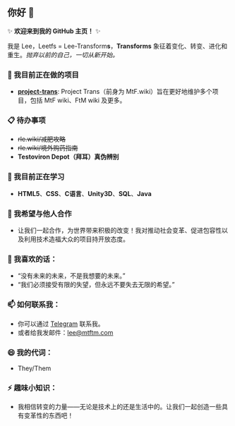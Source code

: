 ## 你好 👋 

✨ **欢迎来到我的 GitHub 主页！** ✨

我是 Lee，Leetfs = Lee-Transform**s**，**Transforms** 象征着变化、转变、进化和重生。*抛弃以前的自己，一切从新开始。*

### 🔭 我目前正在做的项目
- **[project-trans](https://github.com/project-trans)**: Project Trans（前身为 MtF.wiki）旨在更好地维护多个项目，包括 MtF wiki、FtM wiki 及更多。

### 📋 待办事项
- ~~rle.wiki/减肥攻略~~
- ~~rle.wiki/境外购药指南~~
- **Testoviron Depot（拜耳）真伪辨别**

### 🌱 我目前正在学习
- **HTML5**、**CSS**、**C语言**、**Unity3D**、**SQL**、**Java**

### 👯 我希望与他人合作
- 让我们一起合作，为世界带来积极的改变！我对推动社会变革、促进包容性以及利用技术造福大众的项目持开放态度。

### 💬 我喜欢的话：
- “没有未来的未来，不是我想要的未来。”
- “我们必须接受有限的失望，但永远不要失去无限的希望。”

### 📫 如何联系我：
- 你可以通过 [Telegram](https://t.me/leetfs) 联系我。
- 或者给我发邮件：lee@mtftm.com

### 😄 我的代词：
- They/Them

### ⚡ 趣味小知识：
- 我相信转变的力量——无论是技术上的还是生活中的。让我们一起创造一些具有变革性的东西吧！
